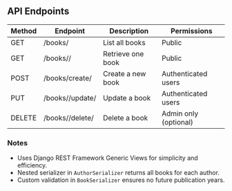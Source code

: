 ## API Endpoints

| Method | Endpoint                   | Description              | Permissions         |
|--------|----------------------------|--------------------------|---------------------|
| GET    | /books/                     | List all books           | Public              |
| GET    | /books/<id>/                | Retrieve one book        | Public              |
| POST   | /books/create/              | Create a new book        | Authenticated users |
| PUT    | /books/<id>/update/         | Update a book            | Authenticated users |
| DELETE | /books/<id>/delete/         | Delete a book            | Admin only (optional)|

### Notes
- Uses Django REST Framework Generic Views for simplicity and efficiency.
- Nested serializer in `AuthorSerializer` returns all books for each author.
- Custom validation in `BookSerializer` ensures no future publication years.
